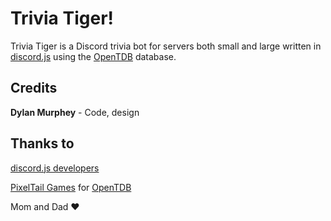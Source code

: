 # Trivia Tiger!
Trivia Tiger is a Discord trivia bot for servers both small and large written in [discord.js](https://github.com/discordjs/discord.js) using the [OpenTDB](https://opentdb.com/) database.

## Credits
**Dylan Murphey** - Code, design

## Thanks to
[discord.js developers](https://github.com/discordjs/discord.js)

[PixelTail Games](https://pixeltailgames.com) for [OpenTDB](https://opentdb.com/)

Mom and Dad :heart:
